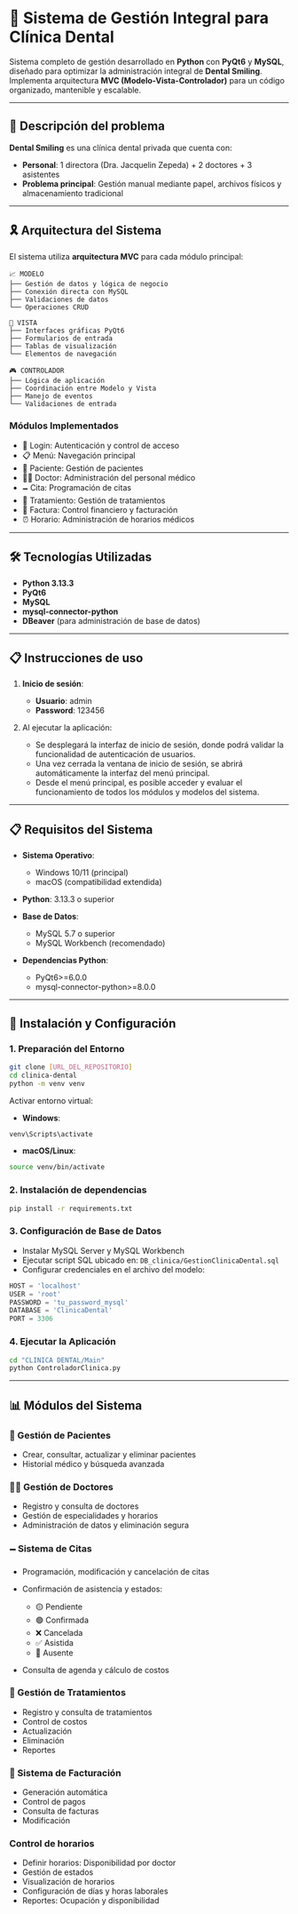 # 🦷 Sistema de Gestión Integral para Clínica Dental

Sistema completo de gestión desarrollado en **Python** con **PyQt6** y **MySQL**, diseñado para optimizar la administración integral de **Dental Smiling**.
Implementa arquitectura **MVC (Modelo-Vista-Controlador)** para un código organizado, mantenible y escalable.

---

## 🏥 Descripción del problema

**Dental Smiling** es una clínica dental privada que cuenta con:

* **Personal**: 1 directora (Dra. Jacquelin Zepeda) + 2 doctores + 3 asistentes
* **Problema principal**: Gestión manual mediante papel, archivos físicos y almacenamiento tradicional

---

## 🎗 Arquitectura del Sistema

El sistema utiliza **arquitectura MVC** para cada módulo principal:

```
📈 MODELO
├── Gestión de datos y lógica de negocio
├── Conexión directa con MySQL
├── Validaciones de datos
└── Operaciones CRUD

👀 VISTA
├── Interfaces gráficas PyQt6
├── Formularios de entrada
├── Tablas de visualización
└── Elementos de navegación

🎮 CONTROLADOR
├── Lógica de aplicación
├── Coordinación entre Modelo y Vista
├── Manejo de eventos
└── Validaciones de entrada
```

### Módulos Implementados

* 🔐 Login: Autenticación y control de acceso
* 📋 Menú: Navegación principal
* 👤 Paciente: Gestión de pacientes
* 👨‍⚕️ Doctor: Administración del personal médico
* 🗕 Cita: Programación de citas
* 💊 Tratamiento: Gestión de tratamientos
* 🧾 Factura: Control financiero y facturación
* ⏰ Horario: Administración de horarios médicos

---

## 🛠 Tecnologías Utilizadas

* **Python 3.13.3**
* **PyQt6**
* **MySQL**
* **mysql-connector-python**
* **DBeaver** (para administración de base de datos)

---

## 📋 Instrucciones de uso

1. **Inicio de sesión**:

   * **Usuario**: admin
   * **Password**: 123456

2. Al ejecutar la aplicación:

   * Se desplegará la interfaz de inicio de sesión, donde podrá validar la funcionalidad de autenticación de usuarios.
   * Una vez cerrada la ventana de inicio de sesión, se abrirá automáticamente la interfaz del menú principal.
   * Desde el menú principal, es posible acceder y evaluar el funcionamiento de todos los módulos y modelos del sistema.
---

## 📋 Requisitos del Sistema

* **Sistema Operativo**:

  * Windows 10/11 (principal)
  * macOS (compatibilidad extendida)
* **Python**: 3.13.3 o superior
* **Base de Datos**:

  * MySQL 5.7 o superior
  * MySQL Workbench (recomendado)
* **Dependencias Python**:

  * PyQt6>=6.0.0
  * mysql-connector-python>=8.0.0

---

## 🚀 Instalación y Configuración

### 1. Preparación del Entorno

```bash
git clone [URL_DEL_REPOSITORIO]
cd clinica-dental
python -m venv venv
```

Activar entorno virtual:

* **Windows**:

```bash
venv\Scripts\activate
```

* **macOS/Linux**:

```bash
source venv/bin/activate
```

### 2. Instalación de dependencias

```bash
pip install -r requirements.txt
```

### 3. Configuración de Base de Datos

* Instalar MySQL Server y MySQL Workbench
* Ejecutar script SQL ubicado en: `DB_clinica/GestionClinicaDental.sql`
* Configurar credenciales en el archivo del modelo:

```python
HOST = 'localhost'
USER = 'root'
PASSWORD = 'tu_password_mysql'
DATABASE = 'ClinicaDental'
PORT = 3306
```

### 4. Ejecutar la Aplicación

```bash
cd "CLINICA DENTAL/Main"
python ControladorClinica.py
```

---

## 📊 Módulos del Sistema

### 👤 Gestión de Pacientes

* Crear, consultar, actualizar y eliminar pacientes
* Historial médico y búsqueda avanzada

### 👨‍⚕️ Gestión de Doctores

* Registro y consulta de doctores
* Gestión de especialidades y horarios
* Administración de datos y eliminación segura

### 🗕 Sistema de Citas

* Programación, modificación y cancelación de citas
* Confirmación de asistencia y estados:

  * 🟡 Pendiente
  * 🟢 Confirmada
  * ❌ Cancelada
  * ✅ Asistida
  * 🔴 Ausente
* Consulta de agenda y cálculo de costos

### 💊 Gestión de Tratamientos

* Registro y consulta de tratamientos
* Control de costos
* Actualización
* Eliminación
* Reportes


### 🧾 Sistema de Facturación

* Generación automática
* Control de pagos
* Consulta de facturas
* Modificación

### Control de horarios
* Definir horarios: Disponibilidad por doctor
* Gestión de estados
* Visualización de horarios
* Configuración de días y horas laborales
* Reportes: Ocupación y disponibilidad
